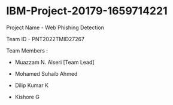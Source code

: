 # IBM-Project-20179-1659714221

Project Name - Web Phishing Detection

Team ID - PNT2022TMID27267

Team Members :

* Muazzam N. Alseri [Team Lead]

* Mohamed Suhaib Ahmed

* Dilip Kumar K

* Kishore G


